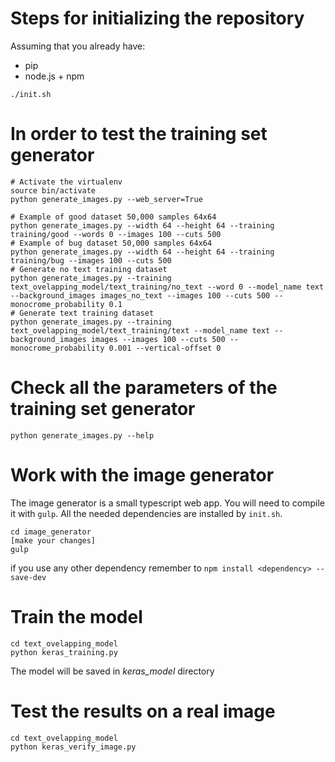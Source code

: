 # Steps for initializing the repository

Assuming that you already have:
- pip
- node.js + npm
```
./init.sh
```

# In order to test the training set generator
```
# Activate the virtualenv
source bin/activate
python generate_images.py --web_server=True

# Example of good dataset 50,000 samples 64x64
python generate_images.py --width 64 --height 64 --training training/good --words 0 --images 100 --cuts 500
# Example of bug dataset 50,000 samples 64x64
python generate_images.py --width 64 --height 64 --training training/bug --images 100 --cuts 500
# Generate no text training dataset
python generate_images.py --training text_ovelapping_model/text_training/no_text --word 0 --model_name text --background_images images_no_text --images 100 --cuts 500 --monocrome_probability 0.1
# Generate text training dataset
python generate_images.py --training text_ovelapping_model/text_training/text --model_name text --background_images images --images 100 --cuts 500 --monocrome_probability 0.001 --vertical-offset 0
```

# Check all the parameters of the training set generator
```
python generate_images.py --help
```

# Work with the image generator
The image generator is a small typescript web app. You will need to compile it with `gulp`. All the needed dependencies are installed by `init.sh`.
```
cd image_generator
[make your changes]
gulp
```
if you use any other dependency remember to `npm install <dependency> --save-dev`

# Train the model
```
cd text_ovelapping_model
python keras_training.py
```
The model will be saved in *keras_model* directory

# Test the results on a real image
```
cd text_ovelapping_model
python keras_verify_image.py
```
